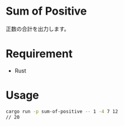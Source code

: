 # Sum of Positive
正数の合計を出力します。

# Requirement
* Rust

# Usage
```bash
cargo run -p sum-of-positive -- 1 -4 7 12
// 20
```